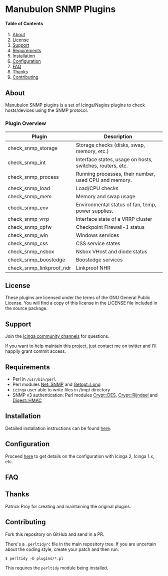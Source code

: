 # Manubulon SNMP Plugins

#### Table of Contents

1. [About](#about)
2. [License](#license)
3. [Support](#support)
4. [Requirements](#requirements)
5. [Installation](#installation)
6. [Configuration](#configuration)
7. [FAQ](#faq)
8. [Thanks](#thanks)
9. [Contributing](#contributing)

## About

Manubulon SNMP plugins is a set of Icinga/Nagios plugins
to check hosts/devices using the SNMP protocol.

### Plugin Overview

Plugin                        | Description
------------------------------|----------------------------------------
check\_snmp\_storage          | Storage checks (disks, swap, memory, etc.)
check\_snmp\_int              | Interface states, usage on hosts, switches, routers, etc.
check\_snmp\_process          | Running processes, their number, used CPU and memory.
check\_snmp\_load             | Load/CPU checks
check\_snmp\_mem              | Memory and swap usage
check\_snmp\_env              | Environmental status of fan, temp, power supplies.
check\_snmp\_vrrp             | Interface state of a VRRP cluster
check\_snmp\_cpfw             | Checkpoint Firewall-1 status
check\_snmp\_win              | Windows services
check\_snmp\_css              | CSS service states
check\_snmp\_nsbox            | Nsbox VHost and diode status
check\_snmp\_boostedge        | Boostedge services
check\_snmp\_linkproof\_ndr   | Linkproof NHR

## License

These plugins are licensed under the terms of the GNU General Public License.
You will find a copy of this license in the LICENSE file included in the source package.

## Support

Join the [Icinga community channels](https://www.icinga.com/about/get-involved/) for questions.

If you want to help maintain this project, just contact
me on [twitter](https://twitter.com/dnsmichi) and I'll
happily grant commit access.

## Requirements

* Perl in `/usr/bin/perl`
* Perl modules
  [Net::SNMP](http://search.cpan.org/~dtown/Net-SNMP-v6.0.1/lib/Net/SNMP.pm) and
  [Getopt::Long](http://search.cpan.org/~jv/Getopt-Long-2.49.1/lib/Getopt/Long.pm)
* `icinga` user able to write files in /tmp/ directory
* SNMP v3 authentication: Perl modules
  [Crypt::DES](http://search.cpan.org/~dparis/Crypt-DES-2.07/DES.pm),
  [Crypt::Rijndael](http://search.cpan.org/~leont/Crypt-Rijndael-1.13/Rijndael.pm) and
  [Digest::HMAC](http://search.cpan.org/~gaas/Digest-HMAC-1.03/lib/Digest/HMAC.pm)

## Installation

Detailed installation instructions can be found [here](doc/02-Installation.md).

## Configuration

Proceed [here](doc/03-Configuration.md) to get details on the configuration with Icinga 2, Icinga 1.x, etc.

## FAQ


## Thanks

Patrick Proy for creating and maintaining the original plugins.

## Contributing

Fork this repository on GitHub and send in a PR.

There's a `.perltidyrc` file in the main repository tree. If you are uncertain about the coding style,
create your patch and then run:

```
$ perltidy -b plugins/*.pl
```

This requires the `perltidy` module being installed.
